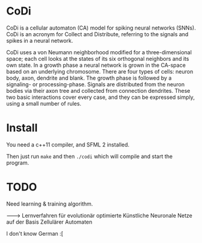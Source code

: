 CoDi
===

CoDi is a cellular automaton (CA) model for spiking neural networks (SNNs). CoDi is an acronym for Collect and Distribute, referring to the signals and spikes in a neural network.

CoDi uses a von Neumann neighborhood modified for a three-dimensional space; each cell looks at the states of its six orthogonal neighbors and its own state. In a growth phase a neural network is grown in the CA-space based on an underlying chromosome. There are four types of cells: neuron body, axon, dendrite and blank. The growth phase is followed by a signaling- or processing-phase. Signals are distributed from the neuron bodies via their axon tree and collected from connection dendrites. These two basic interactions cover every case, and they can be expressed simply, using a small number of rules.

Install
===

You need a c++11 compiler, and SFML 2 installed. 

Then just run `make` and then `./codi` which will compile and start the program.

TODO
===

Need learning & training algorithm. 

---> Lernverfahren für evolutionär optimierte Künstliche Neuronale Netze auf der Basis Zellulärer Automaten

I don't know German :[